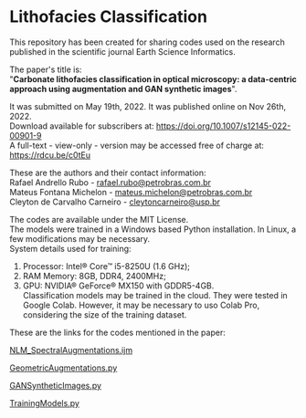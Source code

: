 # Lithofacies Classification

This repository has been created for sharing codes used on the research published in the scientific journal Earth Science Informatics.  
  
The paper's title is:  
"**Carbonate lithofacies classification in optical microscopy: a data-centric approach using augmentation and GAN synthetic images**".  

It was submitted on May 19th, 2022. It was published online on Nov 26th, 2022.  
Download available for subscribers at: https://doi.org/10.1007/s12145-022-00901-9  
A full-text - view-only - version may be accessed free of charge at: https://rdcu.be/c0tEu


These are the authors and their contact information:  
Rafael Andrello Rubo - rafael.rubo@petrobras.com.br  
Mateus Fontana Michelon - mateus.michelon@petrobras.com.br  
Cleyton de Carvalho Carneiro - cleytoncarneiro@usp.br  

The codes are available under the MIT License.  
The models were trained in a Windows based Python installation. In Linux, a few modifications may be necessary.  
System details used for training:  
1. Processor: Intel® Core™ i5-8250U (1.6 GHz);  
2. RAM Memory: 8GB, DDR4, 2400MHz;  
3. GPU: NVIDIA® GeForce® MX150 with GDDR5-4GB.  
Classification models may be trained in the cloud. They were tested in Google Colab. However, it may be necessary to uso Colab Pro, considering the size of the training dataset.

These are the links for the codes mentioned in the paper:

[NLM_SpectralAugmentations.ijm](NLM_SpectralAugmentations.ijm)

[GeometricAugmentations.py](GeometricAugmentations.py)

[GANSyntheticImages.py](GANSyntheticImages.py)

[TrainingModels.py](TrainingModels.py)
